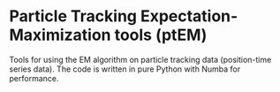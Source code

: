 # Particle Tracking Expectation-Maximization tools (ptEM)
Tools for using the EM algorithm on particle tracking data (position-time series data). The code is written in pure Python with Numba for performance.
